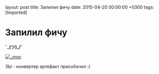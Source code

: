 layout: post
title: Запилил фичу
date: 2015-04-20 00:00:00 +0300
tags: [Imported]
# Запилил фичу

**¯\_(ツ)_/¯**

[![_mov](https://vlaim.s3.amazonaws.com/uploads/2015/04/mov.gif)](https://vlaim.s3.amazonaws.com/uploads/2015/04/mov.gif)

ЗЫ - конвертер артефакт присобачил :(